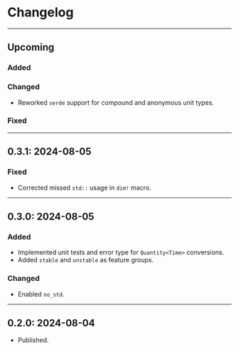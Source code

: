 # Changelog

---
## Upcoming

### Added
### Changed
- Reworked `serde` support for compound and anonymous unit types.
### Fixed


---
## 0.3.1: 2024-08-05

### Fixed
- Corrected missed `std::` usage in `dim!` macro.


---
## 0.3.0: 2024-08-05

### Added
- Implemented unit tests and error type for `Quantity<Time>` conversions.
- Added `stable` and `unstable` as feature groups.
### Changed
- Enabled `no_std`.


---
## 0.2.0: 2024-08-04
- Published.
